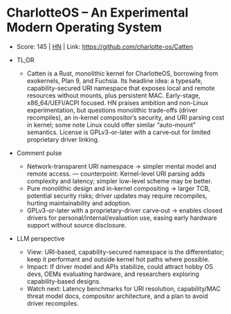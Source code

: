 # CharlotteOS – An Experimental Modern Operating System

- Score: 145 | [HN](https://news.ycombinator.com/item?id=45781397) | Link: https://github.com/charlotte-os/Catten

- TL;DR
  - Catten is a Rust, monolithic kernel for CharlotteOS, borrowing from exokernels, Plan 9, and Fuchsia. Its headline idea: a typesafe, capability-secured URI namespace that exposes local and remote resources without mounts, plus persistent MAC. Early-stage, x86_64/UEFI/ACPI focused. HN praises ambition and non-Linux experimentation, but questions monolithic trade-offs (driver recompiles), an in-kernel compositor’s security, and URI parsing cost in kernel; some note Linux could offer similar “auto-mount” semantics. License is GPLv3-or-later with a carve‑out for limited proprietary driver linking.

- Comment pulse
  - Network-transparent URI namespace → simpler mental model and remote access. — counterpoint: Kernel-level URI parsing adds complexity and latency; simpler low-level scheme may be better.
  - Pure monolithic design and in-kernel compositing → larger TCB, potential security risks; driver updates may require recompiles, hurting maintainability and adoption.
  - GPLv3-or-later with a proprietary-driver carve‑out → enables closed drivers for personal/internal/evaluation use, easing early hardware support without source disclosure.

- LLM perspective
  - View: URI-based, capability-secured namespace is the differentiator; keep it performant and outside kernel hot paths where possible.
  - Impact: If driver model and APIs stabilize, could attract hobby OS devs, OEMs evaluating hardware, and researchers exploring capability-based designs.
  - Watch next: Latency benchmarks for URI resolution, capability/MAC threat model docs, compositor architecture, and a plan to avoid driver recompiles.
